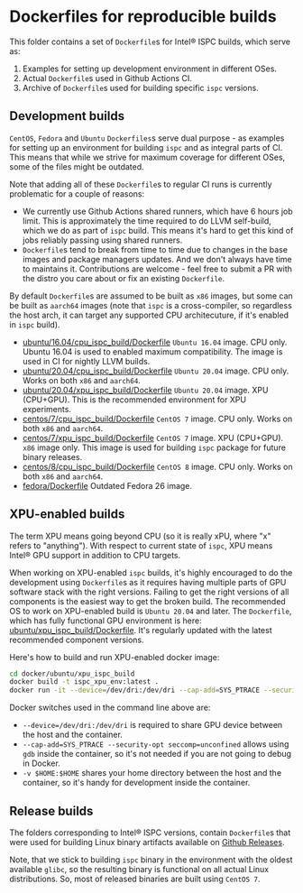 Dockerfiles for reproducible builds
===================================

This folder contains a set of `Dockerfile`s for Intel® ISPC builds, which serve as:

 1. Examples for setting up development environment in different OSes.
 2. Actual `Dockerfile`s used in Github Actions CI.
 3. Archive of `Dockerfile`s used for building specific `ispc` versions.

Development builds
------------------

`CentOS`, `Fedora` and `Ubuntu` `Dockerfiles`s serve dual purpose - as examples for setting up an environment for building `ispc` and as integral parts of CI. This means that while we strive for maximum coverage for different OSes, some of the files might be outdated.

Note that adding all of these `Dockerfile`s to regular CI runs is currently problematic for a couple of reasons:

 * We currently use Github Actions shared runners, which have 6 hours job limit. This is approximately the time required to do LLVM self-build, which we do as part of `ispc` build. This means it's hard to get this kind of jobs reliably passing using shared runners.
 * `Dockerfile`s tend to break from time to time due to changes in the base images and package managers updates. And we don't always have time to maintains it. Contributions are welcome - feel free to submit a PR with the distro you care about or fix an existing `Dockerfile`.

By default `Dockerfile`s are assumed to be built as `x86` images, but some can be built as `aarch64` images (note that `ispc` is a cross-compiler, so regardless the host arch, it can target any supported CPU architecuture, if it's enabled in `ispc` build).

 * [ubuntu/16.04/cpu\_ispc\_build/Dockerfile](ubuntu/16.04/cpu_ispc_build/Dockerfile) `Ubuntu 16.04` image. CPU only. Ubuntu 16.04 is used to enabled maximum compatibility. The image is used in CI for nightly LLVM builds.
 * [ubuntu/20.04/cpu\_ispc\_build/Dockerfile](ubuntu/20.04/cpu_ispc_build/Dockerfile) `Ubuntu 20.04` image. CPU only. Works on both `x86` and `aarch64`.
 * [ubuntu/20.04/xpu\_ispc\_build/Dockerfile](ubuntu/20.04/xpu_ispc_build/Dockerfile) `Ubuntu 20.04` image. XPU (CPU+GPU). This is the recommended environment for XPU experiments.
 * [centos/7/cpu\_ispc\_build/Dockerfile](centos/7/cpu_ispc_build/Dockerfile) `CentOS 7` image. CPU only. Works on both `x86` and `aarch64`.
 * [centos/7/xpu\_ispc\_build/Dockerfile](centos/7/xpu_ispc_build/Dockerfile) `CentOS 7` image. XPU (CPU+GPU). `x86` image only. This image is used for building `ispc` package for future binary releases.
 * [centos/8/cpu\_ispc\_build/Dockerfile](centos/8/cpu_ispc_build/Dockerfile) `CentOS 8` image. CPU only. Works on both `x86` and `aarch64`.
 * [fedora/Dockerfile](fedora/Dockerfile) Outdated Fedora 26 image.

XPU-enabled builds
------------------

The term XPU means going beyond CPU (so it is really xPU, where "x" refers to "anything"). With respect to current state of `ispc`, XPU means Intel® GPU support in addition to CPU targets.

When working on XPU-enabled `ispc` builds, it's highly encouraged to do the development using `Dockerfile`s as it requires having multiple parts of GPU software stack with the right versions. Failing to get the right versions of all components is the easiest way to get the broken build. The recommended OS to work on XPU-enabled build is `Ubuntu 20.04` and later. The `Dockerfile`, which has fully functional GPU environment is here: [ubuntu/xpu\_ispc\_build/Dockerfile](ubuntu/xpu_ispc_build/Dockerfile). It's regularly updated with the latest recommended component versions.

Here's how to build and run XPU-enabled docker image:
```bash
cd docker/ubuntu/xpu_ispc_build
docker build -t ispc_xpu_env:latest .
docker run -it --device=/dev/dri:/dev/dri --cap-add=SYS_PTRACE --security-opt seccomp=unconfined -v $HOME:$HOME ispc_xpu_env:latest /bin/bash
```

Docker switches used in the command line above are:
 * `--device=/dev/dri:/dev/dri` is required to share GPU device between the host and the container.
 * `--cap-add=SYS_PTRACE --security-opt seccomp=unconfined` allows using `gdb` inside the container, so it's not needed if you are not going to debug in Docker.
 * `-v $HOME:$HOME` shares your home directory between the host and the container, so it's handy for development inside the container.

Release builds
--------------

The folders corresponding to Intel® ISPC versions, contain `Dockerfile`s that were used for building Linux binary artifacts available on [Github Releases](https://github.com/ispc/ispc/releases).

Note, that we stick to building `ispc` binary in the environment with the oldest available `glibc`, so the resulting binary is functional on all actual Linux distributions. So, most of released binaries are built using `CentOS 7`.
